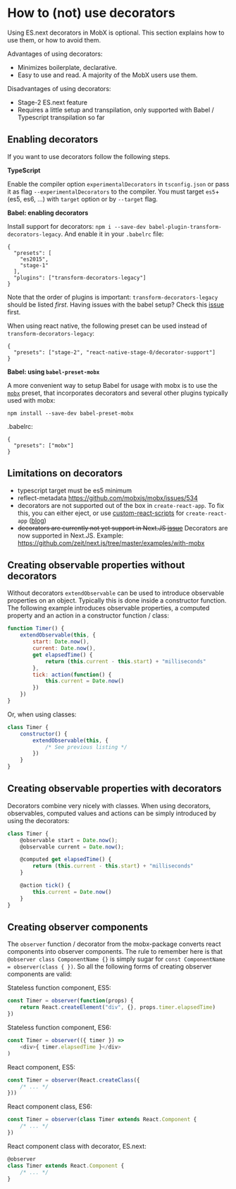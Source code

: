 # How to (not) use decorators

Using ES.next decorators in MobX is optional. This section explains how to use them, or how to avoid them.

Advantages of using decorators:
* Minimizes boilerplate, declarative.
* Easy to use and read. A majority of the MobX users use them.

Disadvantages of using decorators:
* Stage-2 ES.next feature
* Requires a little setup and transpilation, only supported with Babel / Typescript transpilation so far

## Enabling decorators

If you want to use decorators follow the following steps.

**TypeScript**

Enable the compiler option `experimentalDecorators` in `tsconfig.json` or pass it as flag `--experimentalDecorators` to the compiler. You must target `es5`+ (es5, es6, ...) with `target` option or by `--target` flag.

**Babel: enabling decorators**

Install support for decorators: `npm i --save-dev babel-plugin-transform-decorators-legacy`. And enable it in your `.babelrc` file:

```
{
  "presets": [
    "es2015",
    "stage-1"
  ],
  "plugins": ["transform-decorators-legacy"]
}
```

Note that the order of plugins is important: `transform-decorators-legacy` should be listed *first*.
Having issues with the babel setup? Check this [issue](https://github.com/mobxjs/mobx/issues/105) first.

When using react native, the following preset can be used instead of `transform-decorators-legacy`:
```
{
  "presets": ["stage-2", "react-native-stage-0/decorator-support"]
}
```

**Babel: using `babel-preset-mobx`**

A more convenient way to setup Babel for usage with mobx is to use the [`mobx`](https://github.com/zwhitchcox/babel-preset-mobx) preset, that incorporates decorators and several other plugins typically used with mobx:

```
npm install --save-dev babel-preset-mobx
```

.babelrc:
```
{
  "presets": ["mobx"]
}
```


## Limitations on decorators

* typescript target must be es5 minimum
* reflect-metadata https://github.com/mobxjs/mobx/issues/534
* decorators are not supported out of the box in `create-react-app`. To fix this, you can either eject, or use [custom-react-scripts](https://www.npmjs.com/package/custom-react-scripts) for `create-react-app` ([blog](https://medium.com/@kitze/configure-create-react-app-without-ejecting-d8450e96196a#.n6xx12p5c))
* ~~decorators are currently not yet support in Next.JS [issue](https://github.com/zeit/next.js/issues/26)~~ Decorators are now supported in Next.JS. Example: https://github.com/zeit/next.js/tree/master/examples/with-mobx

## Creating observable properties without decorators

Without decorators `extendObservable` can be used to introduce observable properties on an object.
Typically this is done inside a constructor function.
The following example introduces observable properties, a computed property and an action in a constructor function / class:

```javascript
function Timer() {
	extendObservable(this, {
		start: Date.now(),
		current: Date.now(),
		get elapsedTime() {
			return (this.current - this.start) + "milliseconds"
		},
        tick: action(function() {
          	this.current = Date.now()
        })
	})
}
```

Or, when using classes:

```javascript
class Timer {
	constructor() {
		extendObservable(this, {
			/* See previous listing */
		})
	}
}
```

## Creating observable properties with decorators

Decorators combine very nicely with classes.
When using decorators, observables, computed values and actions can be simply introduced by using the decorators:

```javascript
class Timer {
	@observable start = Date.now();
	@observable current = Date.now();

	@computed get elapsedTime() {
		return (this.current - this.start) + "milliseconds"
	}

	@action tick() {
		this.current = Date.now()
	}
}
```

## Creating observer components

The `observer` function / decorator from the mobx-package converts react components into observer components.
The rule to remember here is that `@observer class ComponentName {}` is simply sugar for `const ComponentName = observer(class { })`.
So all the following forms of creating observer components are valid:

Stateless function component, ES5:

```javascript
const Timer = observer(function(props) {
	return React.createElement("div", {}, props.timer.elapsedTime)
})
```

Stateless function component, ES6:

```javascript
const Timer = observer(({ timer }) =>
	<div>{ timer.elapsedTime }</div>
)
```

React component, ES5:

```javascript
const Timer = observer(React.createClass({
	/* ... */
}))
```

React component class, ES6:

```javascript
const Timer = observer(class Timer extends React.Component {
	/* ... */
})
```

React component class with decorator, ES.next:

```javascript
@observer
class Timer extends React.Component {
	/* ... */
}
```
